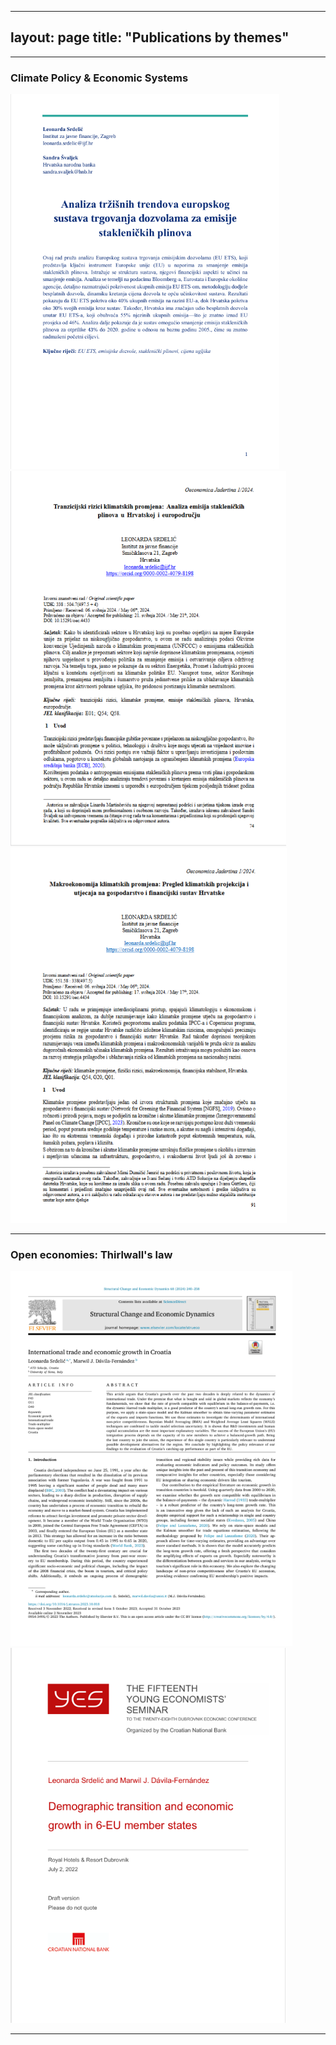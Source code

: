  ---
layout: page
title: "Publications by themes"
---
---
### **Climate Policy & Economic Systems**

[![1](assets/eu_ets.png)](https://hrcak.srce.hr/file/465846) [![2](assets/tranz.png)](https://morepress.unizd.hr/journals/index.php/oeconomicajadertina/article/view/4433)[![3](assets/makro.png)](https://morepress.unizd.hr/journals/index.php/oeconomicajadertina/article/view/4434)

---

### **Open economies: Thirlwall's law**

[![4](assets/sced.png)](https://pdf.sciencedirectassets.com/271719/1-s2.0-S0954349X23X00058/1-s2.0-S0954349X23001492/main.pdf?X-Amz-Security-Token=IQoJb3JpZ2luX2VjEIP%2F%2F%2F%2F%2F%2F%2F%2F%2F%2FwEaCXVzLWVhc3QtMSJGMEQCIDYIxsrVXsSwpx9TsyD2ZHZ%2F7EvoYaY4AivcMZugbpOpAiBwl%2B9LD2vuIVvd3Nm2V%2B9CtvbcmUF607ZEIxCSXDOgCyqzBQhMEAUaDDA1OTAwMzU0Njg2NSIMbtEiafvdsv1GlqXeKpAFadR5wERz8%2BQZGpqHmjD3SEmaDzGVx20s0oIa6AX48w74ruEeg%2BEfvYE%2FDgnRlcwpg0L28C%2FU8DqF4tkpKX9ENfY1LF6nsxI42GVv8KmyhZWmlO6DkbteLJaxe6i80BrlP3Jb%2BRLf4X8sFDP35oGtl6fTQrBDvUGSgZTUCBjOEQW33AHyDqz%2BDuvzXJwo49WOUIWpFOxvEP4vNmyOz8FIQmymmf4e7NOenzYq%2BR4YXw%2Boic49I0Nu1Rspv6XQ4CWjbRBQypWjezOZdSGKNPsIIC0jihzL8ZW6Ghsi1t48jwJMgnr7oeoUpXML%2B7YIpySa7%2FDO1jEqmF3JR2niuDScY1tj2yEPniGVOWO5QScmbBb2isfulx9vkrscDbos9VOXrGOWeITqwcWXQPXfUYPqrCOZK1UguKz8FmuZDpWNnqYNY3HvXKEoSH8eU6lgyX4OAFkwpe0%2FxSjoJ5Iz41tlIvJruiTASDW7T1c8oJBVPO2kViJz%2F8szQbNnrO8kFEnnp97gE0tCFlFiffNQrZBkJo6eCW04AF9ACZCazSbmdstHxGSzG2I%2FmNULYxxbriE8GQNwqBRUi2Ww3UbaqtyJzB6BdEek8hBl%2FVVySkUWPOfprh%2F0deInFqfzC%2BX2j5O476%2Fg60713T8XKTxBVsDC6yzIx0%2FaeuXakBgTxOuWG8KQlUOVq%2BHUtn0XZzJhJXOpFk3zFVCfNblPTdXlKua8rjp88hL4Qfcqhi67kgzM%2BBRIGRKmDIWsfYkclamJqQFhyBncK4GM89vaBTUkRNGVsDKcSYYihk78V%2FVKbGbtfTlBqPLsPEmnvK%2BWgdDFJ08j7NgxYAcqVMgGuInJrGkjEy0J2WdX%2FayudxkyRvcrYbEwlZOHuwY6sgFgUgDHjCwcqtuW%2FRg%2FVIzg%2BYRJJCEMhOYyqZi4c7bZQXdrv0KFw6xlyWOCiBpe1cWAfjSZWm61RKkVE4kUerzGoZoSbph9NkD1AlquXeBSxFVmzU%2FSkgEpmT3IsQgVbC0PwcbJOzWVd65ywCJ2dyIGCoV6Dv%2Bsw87eVej0ByFDate2I5MqoC9T8IUkktgG%2BOI6gMx%2FzHcqr7fO4zJVfaxAnXJOSMtSrj6j4EAZf0GfkfAS&X-Amz-Algorithm=AWS4-HMAC-SHA256&X-Amz-Date=20241217T194225Z&X-Amz-SignedHeaders=host&X-Amz-Expires=300&X-Amz-Credential=ASIAQ3PHCVTY3DHPD2IH%2F20241217%2Fus-east-1%2Fs3%2Faws4_request&X-Amz-Signature=6c3c33a2b724b82cf3604329eacf8db48c932f34ddb82d99fb21546bc8018e8f&hash=c6100215ac21bc2928b3a3dcecb53d9faf2d8378ba3f77b7674c7a4ac3683c6a&host=68042c943591013ac2b2430a89b270f6af2c76d8dfd086a07176afe7c76c2c61&pii=S0954349X23001492&tid=spdf-2520946c-a15e-462e-afa6-1df2f6cdb6e6&sid=300cddb0910b0440c72a4b2492712070b46egxrqb&type=client&tsoh=d3d3LnNjaWVuY2VkaXJlY3QuY29t&ua=0a175903515f575253&rr=8f39656d9a14ec1e&cc=hr) [![5](assets/demo.png)](https://www.hnb.hr/documents/20182/4135487/srdelic-davila-fernandez.pdf/a2981882-20a2-12a9-f316-333a0d29d2af?t=1655983994673)

---
